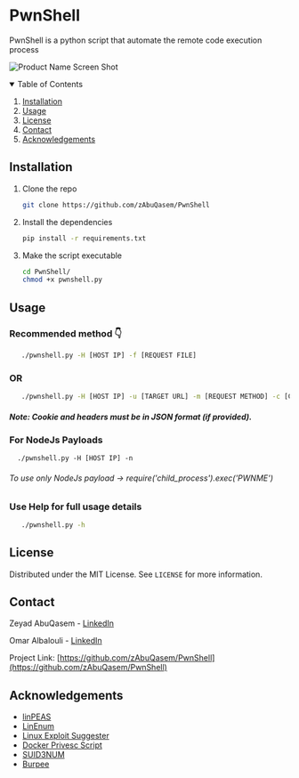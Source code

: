 

# PwnShell

PwnShell is a python script that automate the remote code execution process

![Product Name Screen Shot][product-screenshot]


<details open="open">
  <summary>Table of Contents</summary>
  <ol>
    <li>
      <a href="#getting-started">Installation</a>
    </li>
    <li><a href="#usage">Usage</a></li>
    <li><a href="#license">License</a></li>
    <li><a href="#contact">Contact</a></li>
    <li><a href="#acknowledgements">Acknowledgements</a></li>
  </ol>
</details>

## Installation

1. Clone the repo
   ```sh
   git clone https://github.com/zAbuQasem/PwnShell
   ```
2. Install the dependencies
   ```sh
   pip install -r requirements.txt
   ```
3. Make the script executable 
   ```sh
   cd PwnShell/
   chmod +x pwnshell.py
   ```



<!-- USAGE EXAMPLES -->
## Usage
### Recommended method 👇
```sh
   ./pwnshell.py -H [HOST IP] -f [REQUEST FILE]
   ```
### OR

```sh
   ./pwnshell.py -H [HOST IP] -u [TARGET URL] -m [REQUEST METHOD] -c [COOKIE (optional)] -k [HEADERS (optional)]
   ```
##### Note: Cookie and headers must be in JSON format (if provided).
### For NodeJs Payloads
```shell
  ./pwnshell.py -H [HOST IP] -n   
```
###### To use only NodeJs payload -> require('child_process').exec('PWNME')
### Use Help for full usage details
```sh
   ./pwnshell.py -h
   ```



## License

Distributed under the MIT License. See `LICENSE` for more information.



<!-- CONTACT -->
## Contact

Zeyad AbuQasem - [LinkedIn](https://www.linkedin.com/in/zeyad-yahya-0985971b5/)

Omar Albalouli - [LinkedIn](https://www.linkedin.com/in/omar-albalouli/)

Project Link: [https://github.com/zAbuQasem/PwnShell](https://github.com/zAbuQasem/PwnShell)



<!-- ACKNOWLEDGEMENTS -->
## Acknowledgements
* [linPEAS](https://github.com/carlospolop/privilege-escalation-awesome-scripts-suite/tree/master/linPEAS)
* [LinEnum](https://github.com/rebootuser/LinEnum)
* [Linux Exploit Suggester](https://github.com/mzet-/linux-exploit-suggester)
* [Docker Privesc Script](https://github.com/flast101/docker-privesc)
* [SUID3NUM](https://github.com/Anon-Exploiter/SUID3NUM)
* [Burpee](https://github.com/xscorp/Burpee)




[license-url]: https://github.com/zAbuQasem/PwnShell/blob/master/LICENSE.txt
[product-screenshot]: images/screenshot.png
